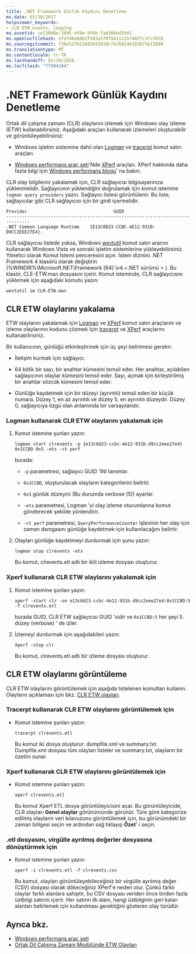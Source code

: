 ```yaml
---
title: .NET Framework Günlük Kaydını Denetleme
ms.date: 03/30/2017
helpviewer_keywords:
- CLR ETW events, logging
ms.assetid: ce13088e-3095-4f0e-9f6b-fad30bbd3d41
ms.openlocfilehash: e7d7d6e60b2f582a579f5811225f4027c37c7876
ms.sourcegitcommit: f38e527623883b92010cf4760246203073e12898
ms.translationtype: MT
ms.contentlocale: tr-TR
ms.lasthandoff: 02/20/2020
ms.locfileid: "77504104"
---
```

# <a name="controlling-net-framework-logging"></a>.NET Framework Günlük Kaydını Denetleme

Ortak dil çalışma zamanı (CLR) olaylarını izlemek için Windows olay izleme (ETW) kullanabilirsiniz. Aşağıdaki araçları kullanarak izlemeleri oluşturabilir ve görüntüleyebilirsiniz:

- Windows işletim sistemine dahil olan [Logman](/windows-server/administration/windows-commands/logman) ve [tracerpt](/windows-server/administration/windows-commands/tracerpt_1) komut satırı araçları.

- [Windows performans araç seti](/windows-hardware/test/wpt/)'Nde [XPerf](/windows-hardware/test/wpt/xperf-command-line-reference) araçları. XPerf hakkında daha fazla bilgi için [Windows performans blogu](https://docs.microsoft.com/archive/blogs/pigscanfly/)' na bakın.

CLR olay bilgilerini yakalamak için, CLR sağlayıcısı bilgisayarınıza yüklenmelidir. Sağlayıcının yüklendiğini doğrulamak için komut istemine `logman query providers` yazın. Sağlayıcı listesi görüntülenir. Bu liste, sağlayıcılar gibi CLR sağlayıcısı için bir girdi içermelidir.

```output
Provider                                 GUID
-------------------------------------------------------------------------------
.NET Common Language Runtime    {E13C0D23-CCBC-4E12-931B-D9CC2EEE27E4}.
```

CLR sağlayıcısı listede yoksa, Windows [wevtutil](/windows-server/administration/windows-commands/wevtutil) komut satırı aracını kullanarak Windows Vista ve sonraki işletim sistemlerine yükleyebilirsiniz. Yönetici olarak Komut İstemi penceresini açın. İstem dizinini .NET Framework 4 klasörü olarak değiştirin (%WINDIR%\Microsoft.NET\Framework [64] \v4.\<.NET sürümü > \). Bu klasör, CLE-ETW.man dosyasını içerir. Komut isteminde, CLR sağlayıcısını yüklemek için aşağıdaki komutu yazın:

`wevtutil im CLR-ETW.man`

## <a name="capturing-clr-etw-events"></a>CLR ETW olaylarını yakalama

ETW olaylarını yakalamak için [Logman](/windows-server/administration/windows-commands/logman) ve [XPerf](/windows-hardware/test/wpt/xperf-command-line-reference) komut satırı araçlarını ve izleme olaylarının kodunu çözmek Için [tracerpt](/windows-server/administration/windows-commands/tracerpt_1) ve [XPerf](/windows-hardware/test/wpt/xperf-command-line-reference) araçlarını kullanabilirsiniz.

Bir kullanıcının, günlüğü etkinleştirmek için üç şeyi belirtmesi gerekir:

- İletişim kurmak için sağlayıcı.

- 64 bitlik bir sayı, bir anahtar kümesini temsil eder. Her anahtar, açılabilen sağlayıcının olaylar kümesini temsil eder. Sayı, açmak için birleştirilmiş bir anahtar sözcük kümesini temsil eder.

- Günlüğe kaydetmek için bir düzeyi (ayrıntılı) temsil eden bir küçük numara. Düzey 1, en az ayrıntılı ve düzey 5, en ayrıntılı düzeydir. Düzey 0, sağlayıcıya özgü olan anlamında bir varsayılandır.

### <a name="to-capture-clr-etw-events-using-logman"></a>Logman kullanarak CLR ETW olaylarını yakalamak için

1. Komut istemine şunları yazın:

     `logman start clrevents -p {e13c0d23-ccbc-4e12-931b-d9cc2eee27e4} 0x1CCBD 0x5 -ets -ct perf`

     burada:

    - `-p` parametresi, sağlayıcı GUID 'INI tanımlar.

    - `0x1CCBD`, oluşturulacak olayların kategorilerini belirtir.

    - `0x5` günlük düzeyini (Bu durumda verbose (5)) ayarlar.

    - `-ets` parametresi, Logman 'yi olay izleme oturumlarına komut gönderecek şekilde yönlendirir.

    - `-ct perf` parametresi, `QueryPerformanceCounter` işlevinin her olay için zaman damgasını günlüğe kaydetmek için kullanılacağını belirtir.

2. Olayları günlüğe kaydetmeyi durdurmak için şunu yazın:

     `logman stop clrevents -ets`

     Bu komut, clrevents.etl adlı bir ikili izleme dosyası oluşturur.

### <a name="to-capture-clr-etw-events-using-xperf"></a>Xperf kullanarak CLR ETW olaylarını yakalamak için

1. Komut istemine şunları yazın:

     `xperf -start clr -on e13c0d23-ccbc-4e12-931b-d9cc2eee27e4:0x1CCBD:5 -f clrevents.etl`

     burada GUID, CLR ETW sağlayıcısı GUID 'sidir ve `0x1CCBD:5` her şeyi 5. düzey (verbose) ' de izler.

2. İzlemeyi durdurmak için aşağıdakileri yazın:

     `Xperf -stop clr`

     Bu komut, clrevents.etl adlı bir izleme dosyası oluşturur.

## <a name="viewing-clr-etw-events"></a>CLR ETW olaylarını görüntüleme

CLR ETW olaylarını görüntülemek için aşağıda listelenen komutları kullanın. Olayların açıklaması için bkz. [CLR ETW olayları](clr-etw-events.md).

### <a name="to-view-clr-etw-events-using-tracerpt"></a>Tracerpt kullanarak CLR ETW olaylarını görüntülemek için

- Komut istemine şunları yazın:

     `tracerpt clrevents.etl`

     Bu komut iki dosya oluşturur: dumpfile.xml ve summary.txt. Dumpfile.xml dosyası tüm olayları listeler ve summary.txt, olayların bir özetini sunar.

### <a name="to-view-clr-etw-events-using-xperf"></a>Xperf kullanarak CLR ETW olaylarını görüntülemek için

- Komut istemine şunları yazın:

     `xperf clrevents.etl`

     Bu komut Xperf ETL dosya görüntüleyicisini açar. Bu görüntüleyicide, CLR olayları **Genel olaylar** görünümünde görünür. Türe göre kategorize edilmiş olayların veri kılavuzunu görüntülemek için, bu görünümdeki bir zaman bölgesi seçin ve ardından sağ tıklayıp **Özet**' i seçin.

### <a name="to-convert-the-etl-file-to-a-comma-separated-value-file"></a>.etl dosyasını, virgülle ayrılmış değerler dosyasına dönüştürmek için

- Komut istemine şunları yazın:

     `xperf -i clrevents.etl -f clrevents.csv`

     Bu komut, olayları görüntüleyebileceğiniz bir virgülle ayrılmış değer (CSV) dosyası olarak dökeceğiniz XPerf'e neden olur. Çünkü farklı olaylar farklı alanlara sahiptir, bu CSV dosyası veriden önce birden fazla üstbilgi satırını içerir. Her satırın ilk alanı, hangi üstbilginin geri kalan alanları belirlemek için kullanılması gerektiğini gösteren olay türüdür.

## <a name="see-also"></a>Ayrıca bkz.

- [Windows performans araç seti](/windows-hardware/test/wpt/)
- [Ortak Dil Çalışma Zamanı Modülünde ETW Olayları](etw-events-in-the-common-language-runtime.md)
